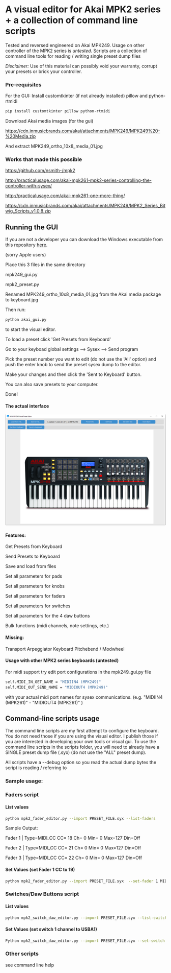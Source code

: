 # A visual editor for Akai MPK2 series + a collection of command line scripts
Tested and reversed engineered on Akai MPK249. 
Usage on other controller of the MPK2 series is _untested_.
Scripts are a collection of command line tools for reading / writing single preset dump files

_Disclaimer:_ Use of this material can possibly void your warranty, corrupt your presets or brick your controller.

### Pre-requisites
For the GUI:
Install customtkinter (if not already installed) pillow and python-rtmidi
```sh
pip install customtkinter pillow python-rtmidi
```
Download Akai media images (for the gui)

https://cdn.inmusicbrands.com/akai/attachments/MPK249/MPK249%20-%20Media.zip

And extract MPK249_ortho_10x8_media_01.jpg

### Works that made this possible

https://github.com/nsmith-/mpk2

http://practicalusage.com/akai-mpk261-mpk2-series-controlling-the-controller-with-sysex/

http://practicalusage.com/akai-mpk261-one-more-thing/

https://cdn.inmusicbrands.com/akai/attachments/MPK249/MPK2_Series_Bitwig_Scripts_v1.0.8.zip

## Running the GUI

If you are not a developer you can download the Windows executable from this repository [here](https://github.com/dobemad/MPK249/releases/download/v1.0.0/mpk249_gui.exe).

(sorry Apple users)

Place this 3 files in the same directory

mpk249_gui.py

mpk2_preset.py

Renamed MPK249_ortho_10x8_media_01.jpg from the Akai media package to keyboard.jpg


Then run:

```sh
python akai_gui.py
```
to start the visual editor. 

To load a preset click 'Get Presets from Keyboard'

Go to your keyboad global settings --> Sysex --> Send program

Pick the preset number you want to edit (do not use the 'All' option)
and push the enter knob to send the preset sysex dump to the editor.

Make your changes and then click the 'Sent to Keyboard' button.

You can also save presets to your computer.

Done!



#### The actual interface
![screenshot](https://github.com/dobemad/MPK249/blob/main/gui-interface.png)

#### Features:
Get Presets from Keyboard

Send Presets to Keyboard

Save and load from files

Set all parameters for pads

Set all parameters for knobs

Set all parameters for faders

Set all parameters for switches

Set all parameters for the 4 daw buttons

Bulk functions (midi channels, note settings, etc.)

#### Missing:
Transport 
Arpeggiator
Keyboard
Pitchebend / Modwheel

#### Usage with other MPK2 series keyboards (untested)

For midi support try edit port configurations in the mpk249_gui.py file
```sh
self.MIDI_IN_GET_NAME = "MIDIIN4 (MPK249)"
self.MIDI_OUT_SEND_NAME = "MIDIOUT4 (MPK249)"
```
with your actual midi port names for sysex communications. (e.g. "MIDIIN4 (MPK261)" - "MIDIOUT4 (MPK261)" )

## Command-line scripts usage
The command line scripts are my first attempt to configure the keyboard. You do not need those if you are using the visual editor.
I publish those if you are interested in developing your own tools or visual gui.
To use the command line scripts in the scripts folder, you will need to already have a SINGLE preset dump file (.syx)
(do not use the "ALL" preset dump).

All scripts have a --debug option so you read the actual dump bytes the script is reading / referring to

### Sample usage:
### Faders script

#### List values
```sh
python mpk2_fader_editor.py --import PRESET_FILE.syx --list-faders
```
Sample Output:

Fader  1 | Type=MIDI_CC    CC= 18 Ch= 0 Min=  0 Max=127 Din=Off

Fader  2 | Type=MIDI_CC    CC= 21 Ch= 0 Min=  0 Max=127 Din=Off

Fader  3 | Type=MIDI_CC    CC= 22 Ch= 0 Min=  0 Max=127 Din=Off

#### Set Values (set Fader 1 CC to 19)
```sh
python mpk2_fader_editor.py --import PRESET_FILE.syx  --set-fader 1 MIDI_CC 19 0 0 127 Off --export PRESET_FILE_NEW.syx
```
### Switches/Daw Buttons script
#### List values
```sh
python mpk2_switch_daw_editor.py --import PRESET_FILE.syx --list-switches
```
#### Set Values (set switch 1 channel to USBA1)
```sh
Python mpk2_switch_daw_editor.py --import PRESET_FILE.syx --set-switch 1 --type CC --channel USBA1 --export PRESET_FILE_NEW.syx
```
### Other scripts
see command line help

